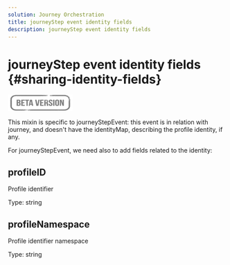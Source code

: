 ```yaml
---
solution: Journey Orchestration
title: journeyStep event identity fields
description: journeyStep event identity fields
---
```

# journeyStep event identity fields {#sharing-identity-fields}

![](../assets/do-not-localize/badge.png)

This mixin is specific to journeyStepEvent: this event is in relation with journey, and doesn't have the identityMap, describing the profile identity, if any.

For journeyStepEvent, we need also to add fields related to the identity:

## profileID

Profile identifier

Type: string

## profileNamespace

Profile identifier namespace

Type: string
